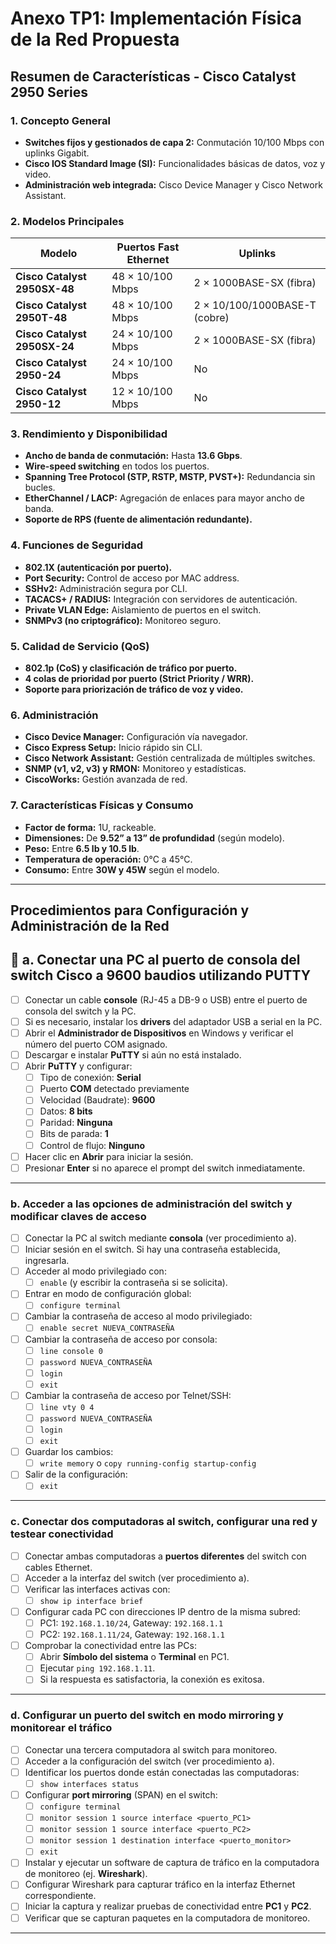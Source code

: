 # Anexo TP1: Implementación Física de la Red Propuesta

## Resumen de Características - Cisco Catalyst 2950 Series

### 1. Concepto General
- **Switches fijos y gestionados de capa 2:** Conmutación 10/100 Mbps con uplinks Gigabit.
- **Cisco IOS Standard Image (SI):** Funcionalidades básicas de datos, voz y video.
- **Administración web integrada:** Cisco Device Manager y Cisco Network Assistant.

### 2. Modelos Principales
| Modelo                 | Puertos Fast Ethernet | Uplinks |
|------------------------|----------------------|---------|
| **Cisco Catalyst 2950SX-48** | 48 × 10/100 Mbps  | 2 × 1000BASE-SX (fibra) |
| **Cisco Catalyst 2950T-48**  | 48 × 10/100 Mbps  | 2 × 10/100/1000BASE-T (cobre) |
| **Cisco Catalyst 2950SX-24** | 24 × 10/100 Mbps  | 2 × 1000BASE-SX (fibra) |
| **Cisco Catalyst 2950-24**   | 24 × 10/100 Mbps  | No |
| **Cisco Catalyst 2950-12**   | 12 × 10/100 Mbps  | No |

### 3. Rendimiento y Disponibilidad
- **Ancho de banda de conmutación:** Hasta **13.6 Gbps**.
- **Wire-speed switching** en todos los puertos.
- **Spanning Tree Protocol (STP, RSTP, MSTP, PVST+):** Redundancia sin bucles.
- **EtherChannel / LACP:** Agregación de enlaces para mayor ancho de banda.
- **Soporte de RPS (fuente de alimentación redundante).**

### 4. Funciones de Seguridad
- **802.1X (autenticación por puerto).**
- **Port Security:** Control de acceso por MAC address.
- **SSHv2:** Administración segura por CLI.
- **TACACS+ / RADIUS:** Integración con servidores de autenticación.
- **Private VLAN Edge:** Aislamiento de puertos en el switch.
- **SNMPv3 (no criptográfico):** Monitoreo seguro.

### 5. Calidad de Servicio (QoS)
- **802.1p (CoS) y clasificación de tráfico por puerto.**
- **4 colas de prioridad por puerto (Strict Priority / WRR).**
- **Soporte para priorización de tráfico de voz y video.**

### 6. Administración
- **Cisco Device Manager:** Configuración vía navegador.
- **Cisco Express Setup:** Inicio rápido sin CLI.
- **Cisco Network Assistant:** Gestión centralizada de múltiples switches.
- **SNMP (v1, v2, v3) y RMON:** Monitoreo y estadísticas.
- **CiscoWorks:** Gestión avanzada de red.

### 7. Características Físicas y Consumo
- **Factor de forma:** 1U, rackeable.
- **Dimensiones:** De **9.52” a 13” de profundidad** (según modelo).
- **Peso:** Entre **6.5 lb y 10.5 lb**.
- **Temperatura de operación:** 0°C a 45°C.
- **Consumo:** Entre **30W y 45W** según el modelo.

---

## Procedimientos para Configuración y Administración de la Red
## 🔹 a. Conectar una PC al puerto de consola del switch Cisco a 9600 baudios utilizando PUTTY

- [ ] Conectar un cable **console** (RJ-45 a DB-9 o USB) entre el puerto de consola del switch y la PC.
- [ ] Si es necesario, instalar los **drivers** del adaptador USB a serial en la PC.
- [ ] Abrir el **Administrador de Dispositivos** en Windows y verificar el número del puerto COM asignado.
- [ ] Descargar e instalar **PuTTY** si aún no está instalado.
- [ ] Abrir **PuTTY** y configurar:
  - [ ] Tipo de conexión: **Serial**
  - [ ] Puerto **COM** detectado previamente
  - [ ] Velocidad (Baudrate): **9600**
  - [ ] Datos: **8 bits**
  - [ ] Paridad: **Ninguna**
  - [ ] Bits de parada: **1**
  - [ ] Control de flujo: **Ninguno**
- [ ] Hacer clic en **Abrir** para iniciar la sesión.
- [ ] Presionar **Enter** si no aparece el prompt del switch inmediatamente.

---

### b. Acceder a las opciones de administración del switch y modificar claves de acceso

- [ ] Conectar la PC al switch mediante **consola** (ver procedimiento a).
- [ ] Iniciar sesión en el switch. Si hay una contraseña establecida, ingresarla.
- [ ] Acceder al modo privilegiado con:
  - [ ] `enable` (y escribir la contraseña si se solicita).
- [ ] Entrar en modo de configuración global:
  - [ ] `configure terminal`
- [ ] Cambiar la contraseña de acceso al modo privilegiado:
  - [ ] `enable secret NUEVA_CONTRASEÑA`
- [ ] Cambiar la contraseña de acceso por consola:
  - [ ] `line console 0`
  - [ ] `password NUEVA_CONTRASEÑA`
  - [ ] `login`
  - [ ] `exit`
- [ ] Cambiar la contraseña de acceso por Telnet/SSH:
  - [ ] `line vty 0 4`
  - [ ] `password NUEVA_CONTRASEÑA`
  - [ ] `login`
  - [ ] `exit`
- [ ] Guardar los cambios:
  - [ ] `write memory` o `copy running-config startup-config`
- [ ] Salir de la configuración:
  - [ ] `exit`

---

### c. Conectar dos computadoras al switch, configurar una red y testear conectividad

- [ ] Conectar ambas computadoras a **puertos diferentes** del switch con cables Ethernet.
- [ ] Acceder a la interfaz del switch (ver procedimiento a).
- [ ] Verificar las interfaces activas con:
  - [ ] `show ip interface brief`
- [ ] Configurar cada PC con direcciones IP dentro de la misma subred:
  - [ ] PC1: `192.168.1.10/24`, Gateway: `192.168.1.1`
  - [ ] PC2: `192.168.1.11/24`, Gateway: `192.168.1.1`
- [ ] Comprobar la conectividad entre las PCs:
  - [ ] Abrir **Símbolo del sistema** o **Terminal** en PC1.
  - [ ] Ejecutar `ping 192.168.1.11`.
  - [ ] Si la respuesta es satisfactoria, la conexión es exitosa.

---

### d. Configurar un puerto del switch en modo mirroring y monitorear el tráfico

- [ ] Conectar una tercera computadora al switch para monitoreo.
- [ ] Acceder a la configuración del switch (ver procedimiento a).
- [ ] Identificar los puertos donde están conectadas las computadoras:
  - [ ] `show interfaces status`
- [ ] Configurar **port mirroring** (SPAN) en el switch:
  - [ ] `configure terminal`
  - [ ] `monitor session 1 source interface <puerto_PC1>`
  - [ ] `monitor session 1 source interface <puerto_PC2>`
  - [ ] `monitor session 1 destination interface <puerto_monitor>`
  - [ ] `exit`
- [ ] Instalar y ejecutar un software de captura de tráfico en la computadora de monitoreo (ej. **Wireshark**).
- [ ] Configurar Wireshark para capturar tráfico en la interfaz Ethernet correspondiente.
- [ ] Iniciar la captura y realizar pruebas de conectividad entre **PC1** y **PC2**.
- [ ] Verificar que se capturan paquetes en la computadora de monitoreo.

---
